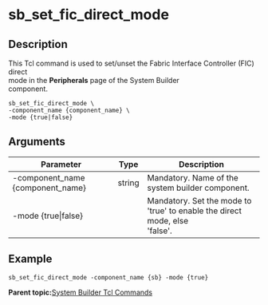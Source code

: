 # sb\_set\_fic\_direct\_mode

## Description

This Tcl command is used to set/unset the Fabric Interface Controller \(FIC\) direct<br /> mode in the **Peripherals** page of the System Builder<br /> component.

```
sb_set_fic_direct_mode \
-component_name {component_name} \
-mode {true|false}

```

## Arguments

|Parameter|Type|Description|
|---------|----|-----------|
|-component\_name \{component\_name\}|string|Mandatory. Name of the system builder component.|
|-mode \{true\|false\}| |Mandatory. Set the mode to 'true' to enable the direct mode, else<br /> 'false'.|

## Example

```
sb_set_fic_direct_mode -component_name {sb} -mode {true}
```

**Parent topic:**[System Builder Tcl Commands](GUID-D8832000-73FB-42DC-860F-FF30F05EE075.md)

